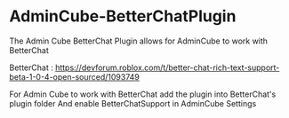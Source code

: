 # AdminCube-BetterChatPlugin
The Admin Cube BetterChat Plugin allows for AdminCube to work with BetterChat

BetterChat : https://devforum.roblox.com/t/better-chat-rich-text-support-beta-1-0-4-open-sourced/1093749

For Admin Cube to work with BetterChat add the plugin into BetterChat's plugin folder
And enable BetterChatSupport in AdminCube Settings
